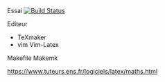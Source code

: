 Essai
[![Build Status](https://travis-ci.org/gramator01/essai1.svg?branch=master)](https://travis-ci.org/gramator01/essai1)

Editeur
* TeXmaker
* vim Vim-Latex

Makefile
Makemk

https://www.tuteurs.ens.fr/logiciels/latex/maths.html
